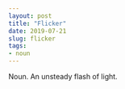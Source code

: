 ```yaml
---
layout: post
title: "Flicker"
date: 2019-07-21
slug: flicker
tags:
- noun
---
```


Noun. An unsteady flash of light.
